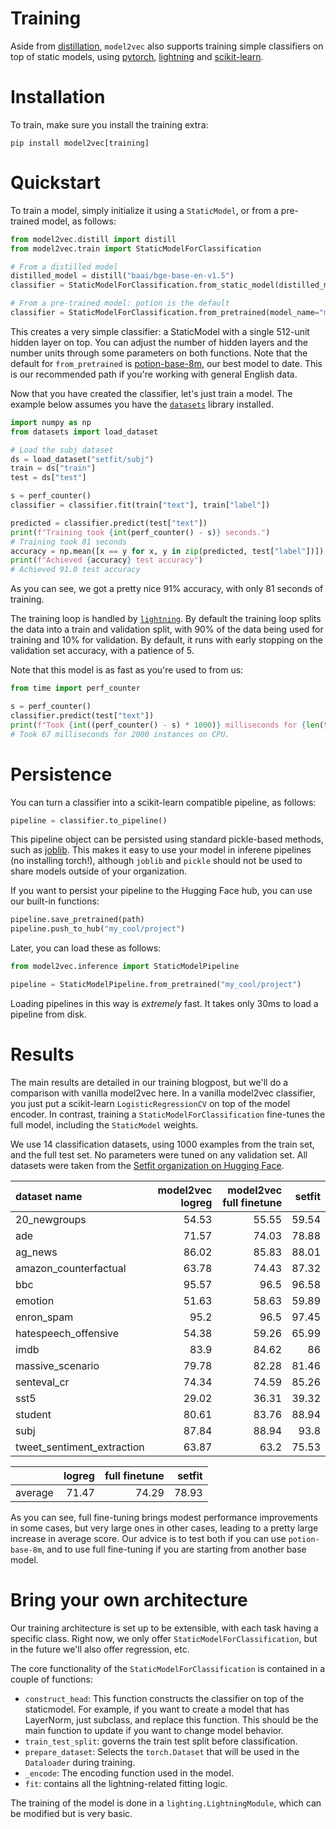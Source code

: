 # Training

Aside from [distillation](../../README.md#distillation), `model2vec` also supports training simple classifiers on top of static models, using [pytorch](https://pytorch.org/), [lightning](https://lightning.ai/) and [scikit-learn](https://scikit-learn.org/stable/index.html).

# Installation

To train, make sure you install the training extra:

```
pip install model2vec[training]
```

# Quickstart

To train a model, simply initialize it using a `StaticModel`, or from a pre-trained model, as follows:

```python
from model2vec.distill import distill
from model2vec.train import StaticModelForClassification

# From a distilled model
distilled_model = distill("baai/bge-base-en-v1.5")
classifier = StaticModelForClassification.from_static_model(distilled_model)

# From a pre-trained model: potion is the default
classifier = StaticModelForClassification.from_pretrained(model_name="minishlab/potion-base-8m")
```

This creates a very simple classifier: a StaticModel with a single 512-unit hidden layer on top. You can adjust the number of hidden layers and the number units through some parameters on both functions. Note that the default for `from_pretrained` is [potion-base-8m](https://huggingface.co/minishlab/potion-base-8M), our best model to date. This is our recommended path if you're working with general English data.

Now that you have created the classifier, let's just train a model. The example below assumes you have the [`datasets`](https://github.com/huggingface/datasets) library installed.

```python
import numpy as np
from datasets import load_dataset

# Load the subj dataset
ds = load_dataset("setfit/subj")
train = ds["train"]
test = ds["test"]

s = perf_counter()
classifier = classifier.fit(train["text"], train["label"])

predicted = classifier.predict(test["text"])
print(f"Training took {int(perf_counter() - s)} seconds.")
# Training took 81 seconds
accuracy = np.mean([x == y for x, y in zip(predicted, test["label"])]) * 100
print(f"Achieved {accuracy} test accuracy")
# Achieved 91.0 test accuracy
```

As you can see, we got a pretty nice 91% accuracy, with only 81 seconds of training.

The training loop is handled by [`lightning`](https://pypi.org/project/lightning/). By default the training loop splits the data into a train and validation split, with 90% of the data being used for training and 10% for validation. By default, it runs with early stopping on the validation set accuracy, with a patience of 5.

Note that this model is as fast as you're used to from us:

```python
from time import perf_counter

s = perf_counter()
classifier.predict(test["text"])
print(f"Took {int((perf_counter() - s) * 1000)} milliseconds for {len(test)} instances on CPU.")
# Took 67 milliseconds for 2000 instances on CPU.
```

# Persistence

You can turn a classifier into a scikit-learn compatible pipeline, as follows:

```python
pipeline = classifier.to_pipeline()
```

This pipeline object can be persisted using standard pickle-based methods, such as [joblib](https://joblib.readthedocs.io/en/stable/). This makes it easy to use your model in inferene pipelines (no installing torch!), although `joblib` and `pickle` should not be used to share models outside of your organization.

If you want to persist your pipeline to the Hugging Face hub, you can use our built-in functions:

```python
pipeline.save_pretrained(path)
pipeline.push_to_hub("my_cool/project")
```

Later, you can load these as follows:

```python
from model2vec.inference import StaticModelPipeline

pipeline = StaticModelPipeline.from_pretrained("my_cool/project")
```

Loading pipelines in this way is _extremely_ fast. It takes only 30ms to load a pipeline from disk.

# Results

The main results are detailed in our training blogpost, but we'll do a comparison with vanilla model2vec here. In a vanilla model2vec classifier, you just put a scikit-learn `LogisticRegressionCV` on top of the model encoder. In contrast, training a `StaticModelForClassification` fine-tunes the full model, including the `StaticModel` weights.

We use 14 classification datasets, using 1000 examples from the train set, and the full test set. No parameters were tuned on any validation set. All datasets were taken from the [Setfit organization on Hugging Face](https://huggingface.co/datasets/SetFit).

|  dataset name                  |      model2vec logreg  |     model2vec full finetune  |      setfit  |
|:-------------------------------|-----------------------:|-----------------------------:|-------------:|
| 20_newgroups                   |                  54.53 |                        55.55 |        59.54 |
| ade                            |                  71.57 |                        74.03 |        78.88 |
| ag_news                        |                  86.02 |                        85.83 |        88.01 |
| amazon_counterfactual          |                  63.78 |                        74.43 |        87.32 |
| bbc                            |                  95.57 |                        96.5  |        96.58 |
| emotion                        |                  51.63 |                        58.63 |        59.89 |
| enron_spam                     |                  95.2  |                        96.5  |        97.45 |
| hatespeech_offensive           |                  54.38 |                        59.26 |        65.99 |
| imdb                           |                  83.9  |                        84.62 |        86    |
| massive_scenario               |                  79.78 |                        82.28 |        81.46 |
| senteval_cr                    |                  74.34 |                        74.59 |        85.26 |
| sst5                           |                  29.02 |                        36.31 |        39.32 |
| student                        |                  80.61 |                        83.76 |        88.94 |
| subj                           |                  87.84 |                        88.94 |        93.8  |
| tweet_sentiment_extraction     |                  63.87 |                        63.2  |        75.53 |

|                |   logreg   |  full finetune | setfit
|:---------------------------|-----------:|---------------:|-------:|
| average                    |   71.47    |    74.29       |   78.93 |

As you can see, full fine-tuning brings modest performance improvements in some cases, but very large ones in other cases, leading to a pretty large increase in average score. Our advice is to test both if you can use `potion-base-8m`, and to use full fine-tuning if you are starting from another base model.

# Bring your own architecture

Our training architecture is set up to be extensible, with each task having a specific class. Right now, we only offer `StaticModelForClassification`, but in the future we'll also offer regression, etc.

The core functionality of the `StaticModelForClassification` is contained in a couple of functions:

* `construct_head`: This function constructs the classifier on top of the staticmodel. For example, if you want to create a model that has LayerNorm, just subclass, and replace this function. This should be the main function to update if you want to change model behavior.
* `train_test_split`: governs the train test split before classification.
* `prepare_dataset`: Selects the `torch.Dataset` that will be used in the `Dataloader` during training.
* `_encode`: The encoding function used in the model.
* `fit`: contains all the lightning-related fitting logic.

The training of the model is done in a `lighting.LightningModule`, which can be modified but is very basic.
